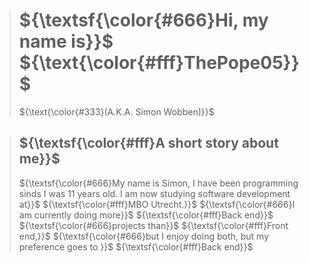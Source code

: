 > # ${\textsf{\color{#666}Hi, my name is}}$ ${\text{\color{#fff}ThePope05}}$
> ${\text{\color{#333}(A.K.A. Simon Wobben)}}$

> ## ${\textsf{\color{#fff}A short story about me}}$
> ${\textsf{\color{#666}My name is Simon, I have been programming sinds I was 11 years old. I am now studying software development at}}$ ${\textsf{\color{#fff}MBO Utrecht.}}$ ${\textsf{\color{#666}I am currently doing more}}$ ${\textsf{\color{#fff}Back end}}$ ${\textsf{\color{#666}projects than}}$ ${\textsf{\color{#fff}Front end,}}$ ${\textsf{\color{#666}but I enjoy doing both, but my preference goes to }}$ ${\textsf{\color{#fff}Back end}}$
